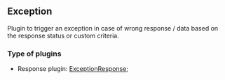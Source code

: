 ## Exception

Plugin to trigger an exception in case of wrong response / data based on the response status or custom criteria.

### Type of plugins

- Response plugin: [ExceptionResponse](./exception.response.ts);
